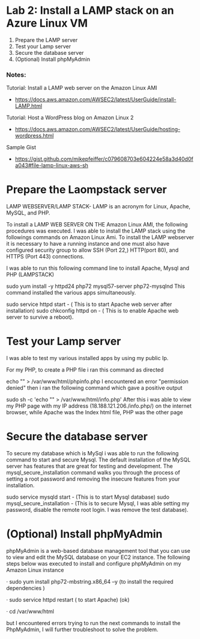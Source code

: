 # Lab 2: Install a LAMP stack on an Azure Linux VM

1. Prepare the LAMP server
2. Test your Lamp server
3. Secure the database server
4. (Optional) Install phpMyAdmin

### Notes:

Tutorial: Install a LAMP web server on the Amazon Linux AMI
* https://docs.aws.amazon.com/AWSEC2/latest/UserGuide/install-LAMP.html

Tutorial: Host a WordPress blog on Amazon Linux 2
* https://docs.aws.amazon.com/AWSEC2/latest/UserGuide/hosting-wordpress.html

Sample Gist
* https://gist.github.com/mikepfeiffer/c079608703e604224e58a3d40d0fa043#file-lamp-linux-aws-sh







# Prepare the Laompstack server

LAMP WEBSERVER/LAMP STACK- LAMP is an acronym for Linux, Apache, MySQL, and PHP.

To install a LAMP WEB SERVER ON THE Amazon Linux AMI, the following procedures was executed.  I was able to install the LAMP stack using the followings commands on Amazon Linux Ami. To install the LAMP webserver it is necessary to have a running instance and one must also have configured security group to allow SSH (Port 22,) HTTP(port 80), and HTTPS (Port 443) connections.

I was able to run this following command line to install Apache, Mysql and PHP (LAMPSTACK)

sudo yum install -y httpd24 php72 mysql57-server php72-mysqlnd
This command installed the various apps simultaneously.

sudo service httpd start - ( This is to start Apache web server after installation)
sudo chkconfig httpd on - ( This is to enable Apache web server to survive a reboot).
# Test your Lamp server

I was able to test my various installed apps by using my public Ip.

For my PHP, to create a PHP file i ran this command as directed

echo "" > /var/www/html/phpinfo.php
I encountered an error "permission denied" then  i ran  the following command which gave a positive output

sudo sh -c 'echo "" > /var/www/html/info.php'
After this i was able to view my PHP page  with my IP address (18.188.121.206./info.php/) on the internet browser, while Apache was the Index html file, PHP was the other page

# Secure the database server

To secure my database which is MySql i was able to run the following command to start and secure Mysql. The default installation of the MySQL server has features that are great for testing and development. The mysql_secure_installation command walks you through the process of setting a root password and removing the insecure features from your installation.

sudo service mysqld start - (This is to start Mysql database)
sudo mysql_secure_installation - (This is to secure Mysql, I was able setting my password, disable the remote root login. I was remove the test database).
# (Optional) Install phpMyAdmin

phpMyAdmin is a web-based database management tool  that you can use to view and edit the MySQL  database on your EC2 instance. The following steps below was executed to install and configure phpMyAdmin on my Amazon Linux instance

·         sudo yum install php72-mbstring.x86_64 –y (to  install the required dependencies )

·         sudo service httpd restart ( to start Apache)   (ok)

·         cd /var/www/html

 but I encountered errors trying to run the next commands to install the  PhpMyAdmin, I will further troubleshoot to solve the problem.

 





































